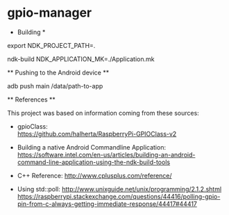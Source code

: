 # gpio-manager


* Building *

export NDK_PROJECT_PATH=.

ndk-build NDK_APPLICATION_MK=./Application.mk


** Pushing to the Android device **

adb push main /data/path-to-app


** References **

This project was based on information coming from these sources:

- gpioClass:  
https://github.com/halherta/RaspberryPi-GPIOClass-v2

- Building a native Android Commandline Application:
https://software.intel.com/en-us/articles/building-an-android-command-line-application-using-the-ndk-build-tools

- C++ Reference:
http://www.cplusplus.com/reference/

- Using std::poll:
http://www.unixguide.net/unix/programming/2.1.2.shtml
https://raspberrypi.stackexchange.com/questions/44416/polling-gpio-pin-from-c-always-getting-immediate-response/44417#44417
